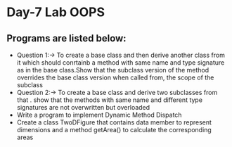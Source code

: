 # Day-7 Lab OOPS

## Programs are listed below:
- Question 1:-> To create a base class and then derive 
another class from it which should conrtainb a method with 
same name and type signature as in the base class.Show that the
subclass version of the method overrides the base class 
version when called from, the scope of the subclass 
- Question 2:-> To create a base class and derive two subclasses from that .
 show that the methods with same name and different type 
 signatures are not overwritten but overloaded
 - 	Write a program to implement Dynamic Method Dispatch
 - 	Create a class TwoDFigure that contains data member to represent dimensions 
    and a method getArea() to calculate the corresponding areas
